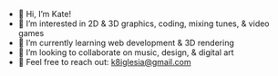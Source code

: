 - 🍒 Hi, I’m Kate!
- 🍇 I’m interested in 2D & 3D graphics, coding, mixing tunes, & video games
- 🍉 I’m currently learning web development & 3D rendering
- 🍊 I’m looking to collaborate on music, design, & digital art
- 💌 Feel free to reach out: k8iglesia@gmail.com

<!---
k8iglesia/k8iglesia is a ✨ special ✨ repository because its `README.md` (this file) appears on your GitHub profile.
You can click the Preview link to take a look at your changes.
--->
